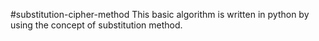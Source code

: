 #substitution-cipher-method
This basic algorithm is written in python by using the concept of substitution method.

